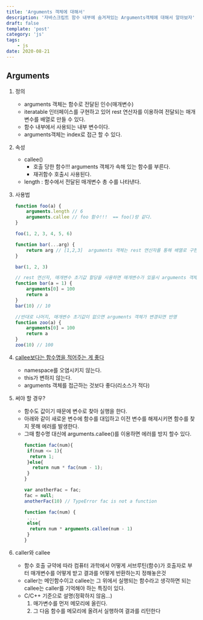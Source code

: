 ```yaml
---
title: 'Arguments 객체에 대해서'
description: '자바스크립트 함수 내부에 숨겨져있는 Arguments객체에 대해서 알아보자'
draft: false
template: 'post'
category: 'js'
tags:
    - js
date: 2020-08-21
---
```


## Arguments

1. 정의
    - arguments 객체는 함수로 전달된 인수(매개변수)
    - iteratable 인터페이스를 구현하고 있어 rest 연산자를 이용하여 전달되는 매개변수를 배열로 만들 수 있다.
    - 함수 내부에서 사용되는 내부 변수이다.
    - arguments객체는 index로 접근 할 수 있다.
2. 속성
    - callee()
        - 호출 당한 함수!!! arguments 객체가 속해 있는 함수를 부른다.
        - 재귀함수 호출시 사용된다.
    - length : 함수에서 전달된 매개변수 총 수를 나타낸다.
3. 사용법

    ```js
    function foo(a) {
        arguments.length // 6
        arguments.callee // foo 함수!!!  == foo()랑 같다.
    }

    foo(1, 2, 3, 4, 5, 6)

    function bar(...arg) {
        return arg // [1,2,3]  arguments 객체는 rest 연산자를 통해 배열로 구현 가능
    }

    bar(1, 2, 3)

    // rest 연산자, 매개변수 초기값 할당을 사용하면 매개변수가 있을시 arguments 객체를 변경해도 반영 안됨
    function bar(a = 1) {
        arguments[0] = 100
        return a
    }
    bar(10) // 10

    //반대로 나머지, 매개변수 초기값이 없으면 arguments 객체가 변경되면 반영
    function zoo(a) {
        arguments[0] = 100
        return a
    }
    zoo(10) // 100
    ```

4. [callee보다는 함수명을 적어주는 게 좋다](https://stackoverflow.com/questions/103598/why-was-the-arguments-callee-caller-property-deprecated-in-javascript/235760#235760)

    - namespace를 오염시키지 않는다.
    - this가 변하지 않는다.
    - arguments 객체를 접근하는 것보다 좋다(리소스가 적다)

5. 써야 할 경우?

    - 함수도 값이기 때문에 변수로 찾아 실행을 한다.
    - 아래와 같이 새로운 변수에 함수를 대입하고 이전 변수를 해제시키면 함수를 찾지 못해 에러를 발생한다.
    - 그때 함수명 대신에 arguments.callee()를 이용하면 에러를 방지 할수 있다.
        ```js
        function fac(num){
         if(num <= 1){
          return 1;
         }else{
           return num * fac(num - 1);
         }
        }

        var anotherFac = fac;
        fac = null;
        anotherFac(10) // TypeError fac is not a function

        function fac(num) {
         ....
         else{
          return num * arguments.callee(num - 1)
         }
        }
        ```

6. caller와 callee
    - 함수 호출 규약에 따라 컴퓨터 과학에서 어떻게 서브루틴(함수)가 호출자로 부터 매개변수를 어떻게 받고 결과를 어떻게 반환하는지 정해놓은것
    - caller는 메인함수이고 callee는 그 위에서 실행되는 함수라고 생각하면 되는 callee는 caller를 기억해야 하는 특징이 있다.
    - C/C++ 기준으로 설명(정확하지 않음...)
        1. 매가변수를 먼저 메모리에 올린다.
        2. 그 다음 함수를 메모리에 올려서 실행하여 결과를 리턴한다
